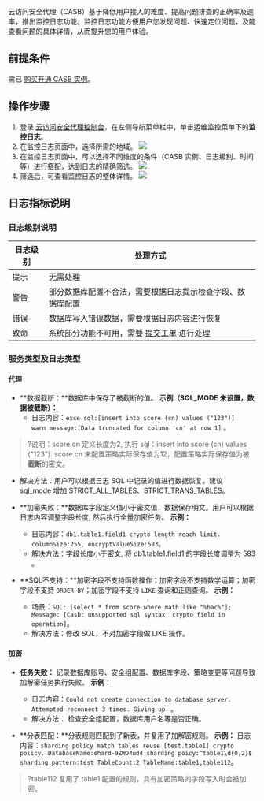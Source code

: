 云访问安全代理（CASB）基于降低用户接入的难度、提高问题排查的正确率及速率，推出监控日志功能。监控日志功能方便用户您发现问题、快速定位问题，及能查看问题的具体详情，从而提升您的用户体验。

## 前提条件
需已 [购买开通 CASB 实例](https://cloud.tencent.com/document/product/1303/53298)。

## 操作步骤
1. 登录 [云访问安全代理控制台](https://console.cloud.tencent.com/casb)，在左侧导航菜单栏中，单击运维监控菜单下的**监控日志**。
2. 在监控日志页面中，选择所需的地域。
![](https://qcloudimg.tencent-cloud.cn/raw/c09f1a0ba5eb015f7573df7acaf13ef3.png)
3. 在监控日志页面中，可以选择不同维度的条件（CASB 实例、日志级别、时间等）进行搭配，达到日志的精确筛选。
![](https://qcloudimg.tencent-cloud.cn/raw/55779f3ded34b23d54bffa426ce14af1.png)
4. 筛选后，可查看监控日志的整体详情。
![](https://qcloudimg.tencent-cloud.cn/raw/e6a4e4356968c746192b7636435ede4e.png)


## 日志指标说明
###   日志级别说明

| 日志级别 |  处理方式 |
|---|---|
|提示|无需处理|
|警告|部分数据库配置不合法，需要根据日志提示检查字段、数据库配置|
|错误|数据库写入错误数据，需要根据日志内容进行恢复|
|致命|系统部分功能不可用，需要 [提交工单](https://console.cloud.tencent.com/workorder/category) 进行处理|

###  服务类型及日志类型
#### 代理
 - **数据截断：**数据库中保存了被截断的值。
 **示例（SQL_MODE 未设置，数据被截断）：**
   - 日志内容：`exce sql:[insert into score (cn) values ("123")]  warn message:[Data truncated for column 'cn' at row 1]` 。
>?说明：score.cn 定义长度为2, 执行 sql：insert into score (cn) values ("123"). score.cn 未配置策略实际保存值为12，配置策略实际保存值为被**截断**的密文。
  - 解决方法：用户可以根据日志 SQL 中记录的值进行数据恢复。建议 sql_mode 增加 STRICT_ALL_TABLES、STRICT_TRANS_TABLES。
  
 -  **加密失败：**数据库字段定义值小于密文值，数据保存明文。用户可以根据日志内容调整字段长度,  然后执行全量加密任务。
   **示例：**
    - 日志内容：`db1.table1.field1 crypto length reach limit. columnSize:255, encryptValueSize:583`。
    - 解决方法：字段长度小于密文, 将 db1.table1.field1 的字段长度调整为 583 。

-  **SQL不支持：**加密字段不支持函数操作；加密字段不支持数学运算；加密字段不支持 `ORDER BY`；加密字段不支持 `LIKE` 查询和正则查询。
  **示例：**
    - 场景：`SQL: [select * from score where math like "%bac%"]; Message: [Casb: unsupported sql syntax: crypto field in operation]`。
    - 解决方法：修改 SQL，不对加密字段做 LIKE 操作。

#### 加密
 - **任务失败：** 记录数据库账号、安全组配置、数据库字段、策略变更等问题导致加解密任务执行失败。
 **示例：**
    - 日志内容：`Could not create connection to database server. Attempted reconnect 3 times. Giving up.` 。
    - 解决方法： 检查安全组配置，数据库用户名等是否正确。

- **分表匹配：**分表规则匹配到了新表，并复用了加解密规则。
  **示例：**
     日志内容：`sharding policy match tables reuse [test.table1] crypto policy. DatabaseName:shard-9ZWD4ud4 sharding poicy:^table1\d{0,2}$ sharding pattern:test TableCount:2 TableName:table1,table112`。
>?table112 复用了 table1 配置的规则，具有加密策略的字段写入时会被加密。

